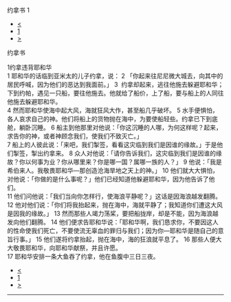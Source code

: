 ﻿





 约拿书 1




* [<](bible/OBA01.md)
* [1](bible/JON.md)
* [>](bible/JON02.md)



约拿书 
 
1约拿违背耶和华  
1 耶和华的话临到亚米太的儿子约拿，说： 
2 「你起来往尼尼微大城去，向其中的居民呼喊，因为他们的恶达到我面前。」 
3  约拿却起来，逃往他施去躲避耶和华；下到约帕，遇见一只船，要往他施去。他就给了船价，上了船，要与船上的人同往他施去躲避耶和华。  
4 然而耶和华使海中起大风，海就狂风大作，甚至船几乎破坏。 
5 水手便惧怕，各人哀求自己的神。他们将船上的货物抛在海中，为要使船轻些。约拿已下到底舱，躺卧沉睡。 
6 船主到他那里对他说：「你这沉睡的人哪，为何这样呢？起来，求告你的神，或者神顾念我们，使我们不致灭亡。」  
7 船上的人彼此说：「来吧，我们掣签，看看这灾临到我们是因谁的缘故。」于是他们掣签，掣出约拿来。 
8 众人对他说：「请你告诉我们，这灾临到我们是因谁的缘故？你以何事为业？你从哪里来？你是哪一国？属哪一族的人？」 
9 他说：「我是希伯来人。我敬畏耶和华—那创造沧海旱地之天上的神。」 
10 他们就大大惧怕，对他说：「你做的是什么事呢？」他们已经知道他躲避耶和华，因为他告诉了他们。  
11 他们问他说：「我们当向你怎样行，使海浪平静呢？」这话是因海浪越发翻腾。 
12 他对他们说：「你们将我抬起来，抛在海中，海就平静了；我知道你们遭这大风是因我的缘故。」 
13 然而那些人竭力荡桨，要把船拢岸，却是不能，因为海浪越发向他们翻腾。 
14 他们便求告耶和华说：「耶和华啊，我们恳求你，不要因这人的性命使我们死亡，不要使流无辜血的罪归与我们；因为你—耶和华是随自己的意旨行事。」 
15 他们遂将约拿抬起，抛在海中，海的狂浪就平息了。 
16 那些人便大大敬畏耶和华，向耶和华献祭，并且许愿。  
17 耶和华安排一条大鱼吞了约拿，他在鱼腹中三日三夜。 
* [<](bible/OBA01.md)
* [1](bible/JON.md)
* [>](bible/JON02.md)





---









